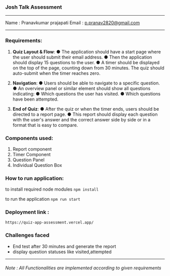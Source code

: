 ### Josh Talk Assessment

***
Name : Pranavkumar prajapati
Email : p.pranav2820@gmail.com

***
### Requirements:

1. **Quiz Layout & Flow**:
● The application should have a start page where the user should submit their email address.
● Then the application should display 15 questions to the user.
● A timer should be displayed on the top of the page, counting down from 30 minutes. The quiz
should auto-submit when the timer reaches zero.

2. **Navigation**:
● Users should be able to navigate to a specific question.
● An overview panel or similar element should show all questions indicating:
● Which questions the user has visited.
● Which questions have been attempted.
3. **End of Quiz**:
● After the quiz or when the timer ends, users should be directed to a report page.
● This report should display each question with the user's answer and the correct answer side by
side or in a format that is easy to compare.

### Components used:
1. Report component
2. Timer Component
3. Question Panel 
4. Individual Question Box

### How to run application:

to install required node modules
```npm install```

to run the application
```npm run start```

### Deployment link :
``` https://quiz-app-assessment.vercel.app/ ```

### Challenges faced
- End test after 30 minutes and generate the report
- display question statuses like visited,attempted
***
###### Note : All Functionalities are implemented according to given requirements